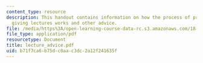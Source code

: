 ```yaml
---
content_type: resource
description: This handout contains information on how the process of preparing and
  giving lectures works and other advice.
file: /media/https%3A/open-learning-course-data-rc.s3.amazonaws.com/18-704-seminar-in-algebra-and-number-theory-rational-points-on-elliptic-curves-fall-2004/b71f7ca6b75dc0aac3dc2a12f241635f_lecture_advice.pdf
file_type: application/pdf
resourcetype: Document
title: lecture_advice.pdf
uid: b71f7ca6-b75d-c0aa-c3dc-2a12f241635f
---
```

